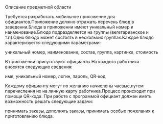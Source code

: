 ﻿Описание предметной области

Требуется разработать мобильное приложение для официантов.Приложение должно отражать перечень блюд в заведении.Блюда в приложении имеют уникальный номер и наименование.Блюдо подразделяется на группы (вегетарианское и т.п).Одно блюдо может состоять в нескольких группах.Каждое блюдо характеризуется следующими параметрами:

уникальный номер,
наименование,
состав,
группа,
картинка,
стоимость

В приложении присутствуют официанты.На каждого работника вносятся следующие сведения:

имя,
уникальный номер,
логин,
пароль,
QR-код

Каждому официанту могут по желанию начислены чаевые,путем перечисления их на личную карту работника.Процесс происходит при помощи QR-кода.
При работе  с программой официант должен иметь возможность решать следующие задачи:

принимать заказы,
дополнять заказы,
принимать особые пожелания к приготовлению блюда.

